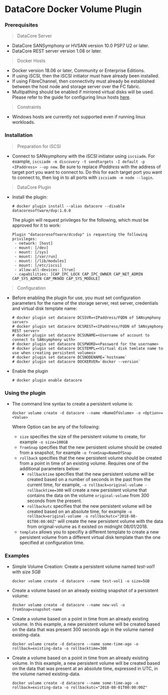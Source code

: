 # DataCore Docker Volume Plugin


### Prerequisites

> DataCore Server
- DataCore SANSymphony or HVSAN version 10.0 PSP7 U2 or later.
- DataCore REST server version 1.08 or later.

> Docker Hosts 

- Docker version 18.06 or later, Community or Enterprise Editions.
- If using iSCSI, then the iSCSI initiator must have already been installed.
- If using FibreChannel, then connectivity must already be established between the host node and storage server over the FC fabric.
- Multipathing should be enabled if mirrored virtual disks will be used. Please refer to the guide for configuring linux hosts [here](http://datacore.custhelp.com/app/answers/detail/a_id/1546/session/L2F2LzEvdGltZS8xNTM3NDczNTY1L2dlbi8xNTM3NDczNTY1L3NpZC9mVUc3NWszSjdDendFZG5ZJTdFemJOQVRQQjZnc0JfaDR6emxQakd3SU1USlYlN0VDWHZiNVlPY1FtM1ZyN2loeGVvUzdFOFFIRlVrY0VVTzlBN2VnNHo1JTdFOE9kcEdKcUlIOHdETFR4dVpQRl9QXyU3RTB5TWtydDlNanFaQSUyMSUyMQ%3D%3D).

> Constraints
- Windows hosts are currently not supported even if running linux workloads.

### Installation
> Preparation for iSCSI
- Connect to SANsymphony with the iSCSI initiator using `iscsiadm`. For example, `iscsiadm -m discovery -t sendtargets -I default -p <IPaddress> --op new`. Be sure to replace *IPaddress* with the address of target port you want to connect to. Do this for each target port you want to connect to, then log in to all ports with `iscsiadm -m node --login`.

> DataCore Plugin
    
- Install the plugin:
    ```
    # docker plugin install --alias datacore --disable datacoresoftware/dvp:1.0.0
    ```
    The plugin will request privileges for the following, which must be approved for it to work:
    ```
    Plugin "datacoresoftware/dcsdvp" is requesting the following privileges:
     - network: [host]
     - mount: [/dev]
     - mount: [/sys]
     - mount: [/var/run]
     - mount: [/lib/modules]
     - mount: [/etc/iscsi]
     - allow-all-devices: [true]
     - capabilities: [CAP_IPC_LOCK CAP_IPC_OWNER CAP_NET_ADMIN CAP_SYS_ADMIN CAP_MKNOD CAP_SYS_MODULE]
    ```

> Configuration
- Before enabling the plugin for use, you must set configuration parameters for the name of the storage server, rest server, credentials and virtual disk template name:
    ```
    # docker plugin set datacore DCSSVR=<IPaddress/FQDN of SANsymphony server>
    # docker plugin set datacore DCSREST=<IPaddress/FQDN of SANsymphony REST server>
    # docker plugin set datacore DCSUNAME=<Username of account to connect to SANsymphony with>
    # docker plugin set datacore DCSPWORD=<Password for the username>
    # docker plugin set datacore DCSTEMPL=<Virtual disk temlate name to use when creating persistent volumes>
    # docker plugin set datacore DCSNODENAME=`hostname`
    # docker plugin set datacore DOCKERVER=`docker --version`
    ```
    
- Enable the plugin
    ```
    # docker plugin enable datacore
    ```

### Using the plugin
- The command line syntax to create a persistent volume is:
    ```
    docker volume create -d datacore --name <NameOfVolume> -o <Option>=<Value>
    ```
    Where Option can be any of the following:
    
    - `size` specifies the size of the persistent volume to create, for example `-o size=100GB`
    - `fromSnap` specifies that the new persistent volume should be created from a snapshot, for example `-o fromSnap=NameOfSnap`
    - `rollback` specifies that the new persistent volume should be created from a point in time of an existing volume. Requires one of the additional parameters below:
        - `rollbacktime` specifies that the new persistent volume will be created based on a number of seconds in the past from the current time, for example, `-o rollback=original-volume -rollbacktime=300` will create a new persistent volume that contains the data on the volume `original-volume` from 300 seconds from the present.
        - `rollbackutc` specifies that the new persistent volume will be created based on an absolute time, for example `-o rollback=original-volume -o rollbackutc="2018-08-01T00:00:00Z"` will create the new persistent volume with the data from original-volume as it existed on midnight 08/01/2018.
    - `template` allows you to specifiy a different template to create a new persistent volume from a different virtual disk template than the one specified at configuration time.

### Examples

- Simple Volume Creation: Create a persistent volume named *test-vol1* with size *5GB*
    ```
    docker volume create -d datacore --name test-vol1 -o size=5GB
    ```
    
- Create a volume based on an already existing snapshot of a persistent volume:
    ```
    docker volume create -d datacore --name new-vol -o fromSnap=snapshot-name
    ```
    
- Create a volume based on a point in time from an already existing volume. In this example, a new persistent volume will be created based on the data that was present 300 seconds ago in the volume named existing-data.
    ```
    docker volume create -d datacore --name some-time-ago -o rollback=existing-data -o rollbacktime=300
    ```
    
- Create a volume based on a point in time from an already existing volume. In this example, a new persistent volume will be created based on the data that was present at an absolute time, expressed in UTC, in the volume named existing-data.
    ```
    docker volume create -d datacore --name some-time-ago -o rollback=existing-data -o rollbackutc="2018-08-01T00:00:00Z"
    ```

